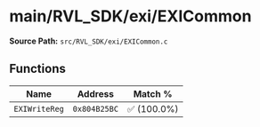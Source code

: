# main/RVL_SDK/exi/EXICommon

**Source Path:** `src/RVL_SDK/exi/EXICommon.c`

## Functions

| Name | Address | Match % |
|------|---------|---------|
| `EXIWriteReg` | `0x804B25BC` | :white_check_mark: (100.0%) |